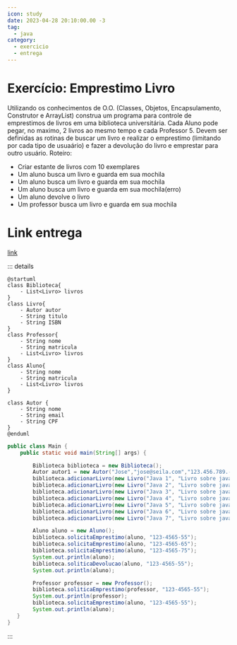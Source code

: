 ```yaml
---
icon: study
date: 2023-04-28 20:10:00.00 -3
tag:
  - java
category:
  - exercicio
  - entrega
---
```


# Exercício: Emprestimo Livro
Utilizando os conhecimentos de O.O. (Classes, Objetos, Encapsulamento, Construtor e ArrayList) construa um programa para controle de emprestimos de livros em uma biblioteca universitária. Cada Aluno pode pegar, no maximo, 2 livros ao mesmo tempo e cada Professor 5. Devem ser definidas as rotinas de buscar um livro e realizar o emprestimo (limitando por cada tipo de usuaário) e fazer a devolução do livro e emprestar para outro usuário.
Roteiro:

- Criar estante de livros com 10 exemplares
- Um aluno busca um livro e guarda em sua mochila
- Um aluno busca um livro e guarda em sua mochila
- Um aluno busca um livro e guarda em sua mochila(erro)
- Um aluno devolve o livro
- Um professor busca um livro e guarda em sua mochila

# Link entrega

[link](https://classroom.github.com/a/1vYMcMqN)

::: details 

```plantuml
@startuml
class Biblioteca{    
    - List<Livro> livros
}
class Livro{
    - Autor autor
    - String titulo
    - String ISBN
}
class Professor{
    - String nome
    - String matricula
    - List<Livro> livros
}
class Aluno{
    - String nome
    - String matricula
    - List<Livro> livros
}

class Autor {
    - String nome
    - String email
    - String CPF
}
@enduml

```

```java
public class Main {
    public static void main(String[] args) {

        Biblioteca biblioteca = new Biblioteca();
        Autor autor1 = new Autor("Jose","jose@seila.com","123.456.789.-11");
        biblioteca.adicionarLivro(new Livro("Java 1", "Livro sobre java", 10, "123-4565-15", autor1));
        biblioteca.adicionarLivro(new Livro("Java 2", "Livro sobre java", 10, "123-4565-25", autor1));
        biblioteca.adicionarLivro(new Livro("Java 3", "Livro sobre java", 10, "123-4565-35", autor1));
        biblioteca.adicionarLivro(new Livro("Java 4", "Livro sobre java", 10, "123-4565-45", autor1));
        biblioteca.adicionarLivro(new Livro("Java 5", "Livro sobre java", 10, "123-4565-55", new Autor("Jose 2","jose@seila.com","123.456.789.-22")));
        biblioteca.adicionarLivro(new Livro("Java 6", "Livro sobre java", 10, "123-4565-65", autor1));
        biblioteca.adicionarLivro(new Livro("Java 7", "Livro sobre java", 10, "123-4565-75", autor1));

        Aluno aluno = new Aluno();
        biblioteca.solicitaEmprestimo(aluno, "123-4565-55");
        biblioteca.solicitaEmprestimo(aluno, "123-4565-65");
        biblioteca.solicitaEmprestimo(aluno, "123-4565-75");
        System.out.println(aluno);
        biblioteca.soliticaDevolucao(aluno, "123-4565-55");
        System.out.println(aluno);

        Professor professor = new Professor();
        biblioteca.soliticaEmprestimo(professor, "123-4565-55");
        System.out.println(professor);
        biblioteca.solicitaEmprestimo(aluno, "123-4565-55");
        System.out.println(aluno);
   }
}
```
:::
